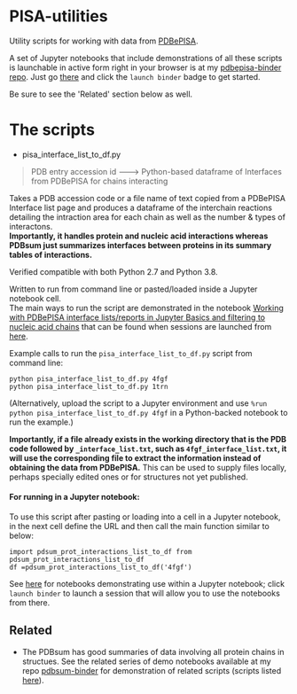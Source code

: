 # PISA-utilities

Utility scripts for working with data from [PDBePISA](https://www.ebi.ac.uk/pdbe/pisa/).

A set of Jupyter notebooks that include demonstrations of all these scripts is launchable in active form right in your browser is at my [pdbepisa-binder repo](https://github.com/fomightez/pdbepisa-binder). Just go [there](https://github.com/fomightez/pdbepisa-binder) and click the `launch binder` badge to get started.

Be sure to see the 'Related' section below as well.


# The scripts

* pisa_interface_list_to_df.py
> PDB entry accession id ---> Python-based dataframe of Interfaces from PDBePISA for chains interacting

Takes a PDB accession code or a file name of text copied from a PDBePISA Interface list page and produces a dataframe of the interchain reactions detailing the intraction area for each chain as well as the number & types of interactons.  
**Importantly, it handles protein and nucleic acid interactions whereas PDBsum just summarizes interfaces between proteins in its summary tables of interactions.**

Verified compatible with both Python 2.7 and Python 3.8.

Written to run from command line or pasted/loaded inside a Jupyter notebook cell.  
The main ways to run the script are demonstrated in the notebook [Working with PDBePISA interface lists/reports in Jupyter Basics and filtering to nucleic acid chains](notebooks/Working%20with%20PDBePISA%20interfacelists%20in%20Jupyter%20Basics.ipynb) that can be found when sessions are launched from [here](https://github.com/fomightez/pdbepisa-binder).


Example calls to run the `pisa_interface_list_to_df.py` script from command line:
```
python pisa_interface_list_to_df.py 4fgf
python pisa_interface_list_to_df.py 1trn
```

(Alternatively, upload the script to a Jupyter environment and use `%run python pisa_interface_list_to_df.py 4fgf` in a Python-backed notebook to run the example.)

**Importantly, if a file already exists in the working directory that is the PDB code followed by `_interface_list.txt`, such as `4fgf_interface_list.txt`, it will use the corresponding file to extract the information instead of obtaining the data from PDBePISA.** This can be used to supply files locally, perhaps specially edited ones or for structures not yet published.


#### For running in a Jupyter notebook:

To use this script after pasting or loading into a cell in a Jupyter notebook, in the next cell define the URL and then call the main function similar to below:
```
import pdsum_prot_interactions_list_to_df from pdsum_prot_interactions_list_to_df
df =pdsum_prot_interactions_list_to_df('4fgf')
```
See [here](https://github.com/fomightez/pdbepisa-binder) for notebooks demonstrating use within a Jupyter notebook; click `launch binder` to launch a session that will allow you to use the notebooks from there.


Related
-------

- The PDBsum has good summaries of data involving all protein chains in structues. See the related series of demo notebooks available at my repo [pdbsum-binder](https://github.com/fomightez/pdbsum-binder) for demonstration of related scripts (scripts listed [here](https://github.com/fomightez/structurework/tree/master/pdbsum-utilities)).
